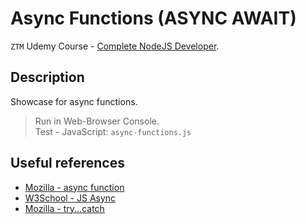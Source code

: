 # Async Functions (ASYNC AWAIT)

`ZTM` Udemy Course - [Complete NodeJS Developer](https://www.udemy.com/course/complete-nodejs-developer-zero-to-mastery).

## Description

Showcase for async functions.

> Run in Web-Browser Console. <br>
> Test - JavaScript: `async-functions.js`

## Useful references

- [Mozilla - async function](https://developer.mozilla.org/en-US/docs/Web/JavaScript/Reference/Statements/async_function)
- [W3School - JS Async](https://www.w3schools.com/js/js_async.asp)
- [Mozilla - try...catch](https://developer.mozilla.org/en-US/docs/Web/JavaScript/Reference/Statements/try...catch)